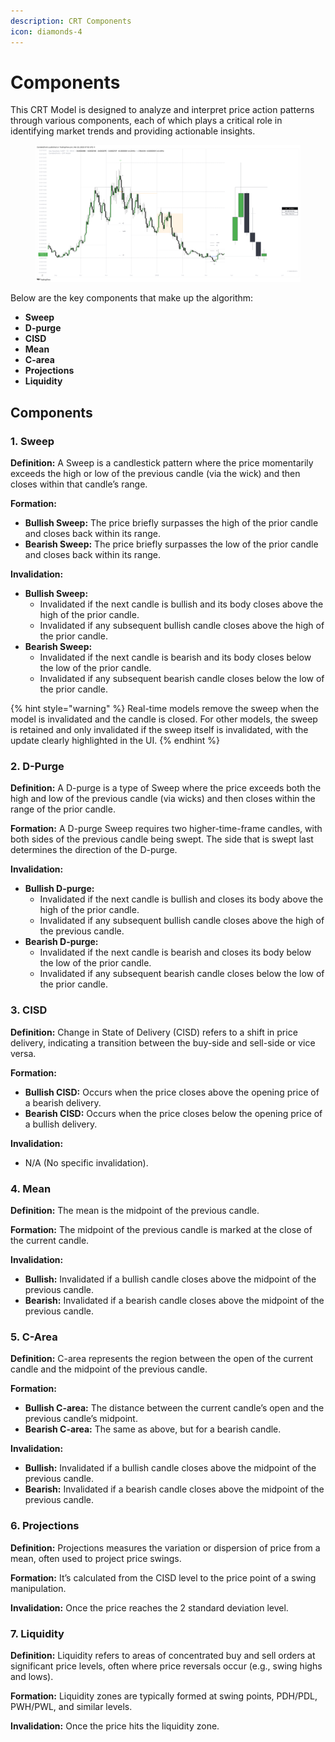 ```yaml
---
description: CRT Components
icon: diamonds-4
---
```


# Components

This CRT Model is designed to analyze and interpret price action patterns through various components, each of which plays a critical role in identifying market trends and providing actionable insights.&#x20;

<figure><img src="../../.gitbook/assets/docs-crt-002.png" alt=""><figcaption></figcaption></figure>

Below are the key components that make up the algorithm:

* **Sweep**
* **D-purge**
* **CISD**
* **Mean**
* **C-area**
* **Projections**
* **Liquidity**

## **Components**

### **1. Sweep**

**Definition:** A Sweep is a candlestick pattern where the price momentarily exceeds the high or low of the previous candle (via the wick) and then closes within that candle’s range.

**Formation:**

* **Bullish Sweep:** The price briefly surpasses the high of the prior candle and closes back within its range.
* **Bearish Sweep:** The price briefly surpasses the low of the prior candle and closes back within its range.

**Invalidation:**

* **Bullish Sweep:**
  * Invalidated if the next candle is bullish and its body closes above the high of the prior candle.
  * Invalidated if any subsequent bullish candle closes above the high of the prior candle.
* **Bearish Sweep:**
  * Invalidated if the next candle is bearish and its body closes below the low of the prior candle.
  * Invalidated if any subsequent bearish candle closes below the low of the prior candle.

{% hint style="warning" %}
Real-time models remove the sweep when the model is invalidated and the candle is closed. For other models, the sweep is retained and only invalidated if the sweep itself is invalidated, with the update clearly highlighted in the UI.
{% endhint %}

### **2. D-Purge**

**Definition:** A D-purge is a type of Sweep where the price exceeds both the high and low of the previous candle (via wicks) and then closes within the range of the prior candle.

**Formation:** A D-purge Sweep requires two higher-time-frame candles, with both sides of the previous candle being swept. The side that is swept last determines the direction of the D-purge.

**Invalidation:**

* **Bullish D-purge:**
  * Invalidated if the next candle is bullish and closes its body above the high of the prior candle.
  * Invalidated if any subsequent bullish candle closes above the high of the previous candle.
* **Bearish D-purge:**
  * Invalidated if the next candle is bearish and closes its body below the low of the prior candle.
  * Invalidated if any subsequent bearish candle closes below the low of the prior candle.

### **3. CISD**

**Definition:** Change in State of Delivery (CISD) refers to a shift in price delivery, indicating a transition between the buy-side and sell-side or vice versa.

**Formation:**

* **Bullish CISD:** Occurs when the price closes above the opening price of a bearish delivery.
* **Bearish CISD:** Occurs when the price closes below the opening price of a bullish delivery.

**Invalidation:**

* N/A (No specific invalidation).

### **4. Mean**

**Definition:** The mean is the midpoint of the previous candle.

**Formation:** The midpoint of the previous candle is marked at the close of the current candle.

**Invalidation:**

* **Bullish:** Invalidated if a bullish candle closes above the midpoint of the previous candle.
* **Bearish:** Invalidated if a bearish candle closes above the midpoint of the previous candle.

### **5. C-Area**

**Definition:** C-area represents the region between the open of the current candle and the midpoint of the previous candle.

**Formation:**

* **Bullish C-area:** The distance between the current candle’s open and the previous candle’s midpoint.
* **Bearish C-area:** The same as above, but for a bearish candle.

**Invalidation:**

* **Bullish:** Invalidated if a bullish candle closes above the midpoint of the previous candle.
* **Bearish:** Invalidated if a bearish candle closes above the midpoint of the previous candle.

### **6. Projections**

**Definition:** Projections measures the variation or dispersion of price from a mean, often used to project price swings.

**Formation:** It’s calculated from the CISD level to the price point of a swing manipulation.

**Invalidation:** Once the price reaches the 2 standard deviation level.

### **7. Liquidity**

**Definition:** Liquidity refers to areas of concentrated buy and sell orders at significant price levels, often where price reversals occur (e.g., swing highs and lows).

**Formation:** Liquidity zones are typically formed at swing points, PDH/PDL, PWH/PWL, and similar levels.

**Invalidation:** Once the price hits the liquidity zone.
